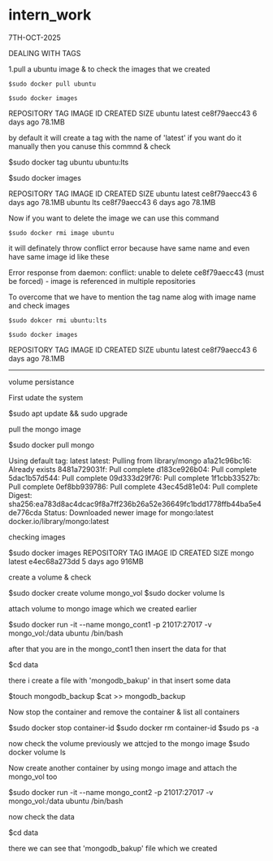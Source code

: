# intern_work
7TH-OCT-2025

DEALING WITH TAGS 

1.pull a ubuntu image & to check the images that we created 

 	$sudo docker pull ubuntu 
	
	$sudo docker images
 

 REPOSITORY   TAG       IMAGE ID       CREATED      SIZE
ubuntu       latest    ce8f79aecc43   6 days ago   78.1MB

by default it will create a tag with the name of 'latest'
if you want do it manually then you canuse this commnd & check 

  $sudo docker tag ubuntu ubuntu:lts
  
  $sudo docker images 


REPOSITORY   TAG       IMAGE ID       CREATED      SIZE
ubuntu       latest    ce8f79aecc43   6 days ago   78.1MB
ubuntu       lts       ce8f79aecc43   6 days ago   78.1MB

Now if you want to delete the image we can use this command 

	$sudo docker rmi image ubuntu 

it will definately throw conflict error because have same name and even have same image id like these

Error response from daemon: conflict: unable to delete ce8f79aecc43 (must be forced) - image is referenced in multiple repositories

To overcome that we have to mention the tag name alog with  image name and check images

	$sudo dokcer rmi ubuntu:lts
	
	$sudo docker images
	
REPOSITORY   TAG       IMAGE ID       CREATED      SIZE
ubuntu       latest    ce8f79aecc43   6 days ago   78.1MB

------------------------------------------------------------------------------------------------------------------------------------------------------------------------------------------------------------------------------------------------
volume persistance

First udate the system

$sudo apt update  && sudo upgrade

pull the mongo image

$sudo docker pull mongo

Using default tag: latest
latest: Pulling from library/mongo
a1a21c96bc16: Already exists 
8481a729031f: Pull complete 
d183ce926b04: Pull complete 
5dac1b57d544: Pull complete 
09d333d29f76: Pull complete 
1f1cbb33527b: Pull complete 
0ef8bb939786: Pull complete 
43ec45d81e04: Pull complete 
Digest: sha256:ea783d8ac4dcac9f8a7ff236b26a52e36649fc1bdd1778ffb44ba5e4de776cda
Status: Downloaded newer image for mongo:latest
docker.io/library/mongo:latest

checking images

$sudo docker images
REPOSITORY   TAG       IMAGE ID       CREATED       SIZE
mongo        latest    e4ec68a273dd   5 days ago    916MB

create a volume & check

$sudo docker create volume  mongo_vol
$sudo docker volume ls

attach volume to mongo image which we created earlier 

$sudo docker run -it --name mongo_cont1 -p 21017:27017 -v mongo_vol:/data ubuntu /bin/bash

after that you are in the mongo_cont1 then insert the data for that

$cd data

there i create a file with 'mongodb_bakup' in that insert some data

$touch mongodb_backup
$cat >> mongodb_backup

Now stop the container and remove the container & list all containers

$sudo docker stop container-id
$sudo docker rm container-id
$sudo ps -a

now check the volume previously we attcjed to the mongo image
$sudo docker volume ls 

Now create another container by using mongo image and attach the mongo_vol too

$sudo docker run -it --name mongo_cont2 -p 21017:27017 -v mongo_vol:/data ubuntu /bin/bash

now check the data 

$cd data

there we can see that 'mongodb_bakup' file which we created







 

